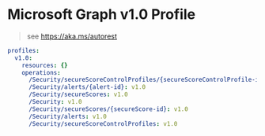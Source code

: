 # Microsoft Graph v1.0 Profile

> see https://aka.ms/autorest

``` yaml
profiles:
  v1.0:
    resources: {}
    operations:
      /Security/secureScoreControlProfiles/{secureScoreControlProfile-id}: v1.0
      /Security/alerts/{alert-id}: v1.0
      /Security/secureScores: v1.0
      /Security: v1.0
      /Security/secureScores/{secureScore-id}: v1.0
      /Security/alerts: v1.0
      /Security/secureScoreControlProfiles: v1.0

```
